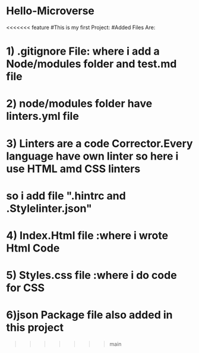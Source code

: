 # Hello-Microverse

<<<<<<< feature
#This is my first Project:
#Added Files Are:
# 1) .gitignore File: where i add a Node/modules folder and test.md file
# 2) node/modules folder have linters.yml file
# 3) Linters are a code Corrector.Every language have own linter so here i use HTML amd CSS linters 
#  so i add file ".hintrc and .Stylelinter.json"
# 4) Index.Html file :where i wrote Html Code
# 5) Styles.css file :where i do code for CSS
# 6)json Package file also added in this project 
>>>>>>> main
